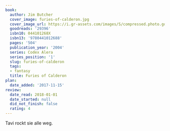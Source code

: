 ```yaml
---
book:
  author: Jim Butcher
  cover_image: furies-of-calderon.jpg
  cover_image_url: https://i.gr-assets.com/images/S/compressed.photo.goodreads.com/books/1329104514l/29396._SX98_.jpg
  goodreads: '29396'
  isbn10: 044101268X
  isbn13: '9780441012688'
  pages: '504'
  publication_year: '2004'
  series: Codex Alera
  series_position: '1'
  slug: furies-of-calderon
  tags:
  - fantasy
  title: Furies of Calderon
plan:
  date_added: '2017-11-15'
review:
  date_read: 2018-01-01
  date_started: null
  did_not_finish: false
  rating: 4
---
```


Tavi rockt sie alle weg.

